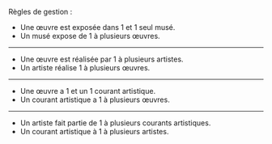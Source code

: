Règles de gestion :  
- Une œuvre est exposée dans 1 et 1 seul musé.  
- Un musé expose de 1 à plusieurs œuvres.  
_________
- Une œuvre est réalisée par 1 à plusieurs artistes.  
- Un artiste réalise 1 à plusieurs œuvres.  
_________
- Une œuvre a 1 et un 1 courant artistique.  
- Un courant artistique a 1 à plusieurs œuvres.  
_________
- Un artiste fait partie de 1 à plusieurs courants artistiques.  
- Un courant artistique à 1 à plusieurs artistes.  
